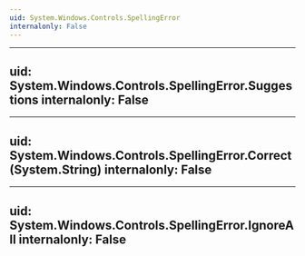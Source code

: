 ```yaml
---
uid: System.Windows.Controls.SpellingError
internalonly: False
---
```


---
uid: System.Windows.Controls.SpellingError.Suggestions
internalonly: False
---

---
uid: System.Windows.Controls.SpellingError.Correct(System.String)
internalonly: False
---

---
uid: System.Windows.Controls.SpellingError.IgnoreAll
internalonly: False
---
